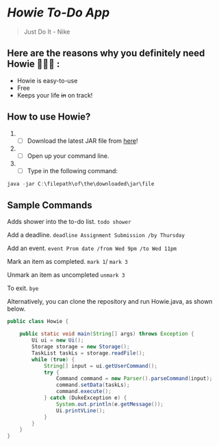 # *Howie To-Do App*

> Just Do It - Nike

## Here are the reasons why you **definitely** need Howie :ghost::ghost::ghost: :
- Howie is easy-to-use
- Free
- Keeps your life ~~in~~ on track!

## How to use Howie?
1. - [ ] Download the latest JAR file from [here](https://github.com/smolegz/ip/releases/tag/A-Jar)!
1.   - [ ] Open up your command line.
1.  - [ ] Type in the following command:
  ```powershell
  java -jar C:\filepath\of\the\downloaded\jar\file
  ```

## Sample Commands
Adds shower into the to-do list. `todo shower` 

Add a deadline. `deadline Assignment Submission /by Thursday`

Add an event. `event Prom date /from Wed 9pm /to Wed 11pm`

Mark an item as completed. `mark 1`/ `mark 3`

Unmark an item as uncompleted `unmark 3`

To exit. `bye`

Alternatively, you can clone the repository and run Howie.java, as shown below.
```Java
public class Howie {

    public static void main(String[] args) throws Exception {
        Ui ui = new Ui();
        Storage storage = new Storage();
        TaskList taskLs = storage.readFile();
        while (true) {
            String[] input = ui.getUserCommand();
            try {
                Command command = new Parser().parseCommand(input);
                command.setData(taskLs);
                command.execute();
            } catch (DukeException e) {
                System.out.println(e.getMessage());
                Ui.printVLine();
            }
        }
    }
}
```

